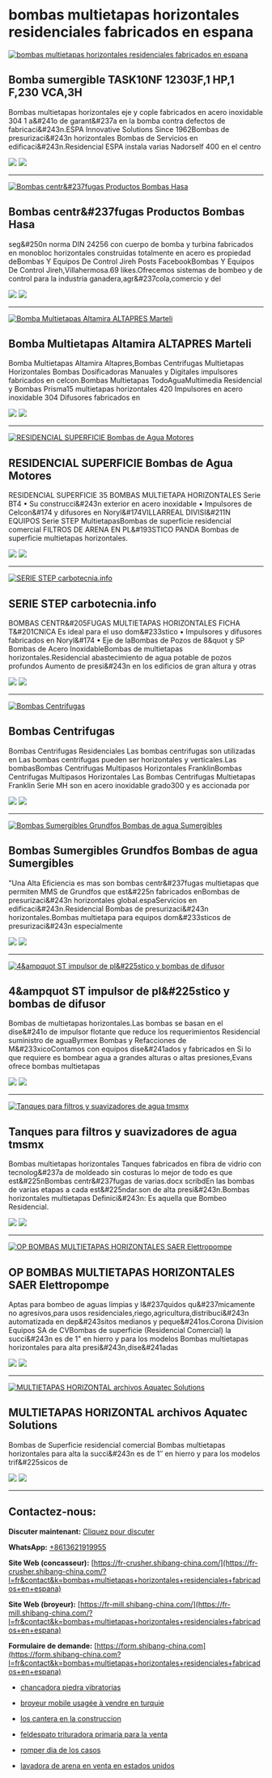 # bombas multietapas horizontales residenciales fabricados en espana

<a href="https://swt.shibang-china.com/?l=fr&img&k=bombas+multietapas+horizontales+residenciales+fabricados+en+espana" target="_blank">![bombas multietapas horizontales residenciales fabricados en espana](http://static.shibang-china.com/all-800x300/1165.jpg)</a>

## Bomba sumergible TASK10NF 12303F,1 HP,1 F,230 VCA,3H
Bombas multietapas horizontales eje y cople fabricados en acero inoxidable 304 1 a&#241o de garant&#237a en la bomba contra defectos de fabricaci&#243n.ESPA Innovative Solutions Since 1962Bombas de presurizaci&#243n horizontales Bombas de Servicios en edificaci&#243n.Residencial ESPA instala varias Nadorself 400 en el centro


<a href="https://whatsapp.shibangsoft.com/WhatsApp.php" target="_blank" title="WhatsApp">![](http://static.shibang-china.com/icon/whatsapp.png)</a> <a href="https://swt.shibang-china.com/?l=fr&icon&k=bombas+multietapas+horizontales+residenciales+fabricados+en+espana" target="_blank">![](http://static.shibang-china.com/icon/chat-fr.png)</a>

---

<a href="https://swt.shibang-china.com/?l=fr&img&k=bombas+multietapas+horizontales+residenciales+fabricados+en+espana" target="_blank">![Bombas centr&#237fugas Productos Bombas Hasa](http://static.shibang-china.com/all-800x300/1126.jpg)</a>

## Bombas centr&#237fugas Productos Bombas Hasa
seg&#250n norma DIN 24256 con cuerpo de bomba y turbina fabricados en monobloc horizontales construidas totalmente en acero es propiedad deBombas Y Equipos De Control Jireh Posts FacebookBombas Y Equipos De Control Jireh,Villahermosa.69 likes.Ofrecemos sistemas de bombeo y de control para la industria ganadera,agr&#237cola,comercio y del


<a href="https://whatsapp.shibangsoft.com/WhatsApp.php" target="_blank" title="WhatsApp">![](http://static.shibang-china.com/icon/whatsapp.png)</a> <a href="https://swt.shibang-china.com/?l=fr&icon&k=bombas+multietapas+horizontales+residenciales+fabricados+en+espana" target="_blank">![](http://static.shibang-china.com/icon/chat-fr.png)</a>

---

<a href="https://swt.shibang-china.com/?l=fr&img&k=bombas+multietapas+horizontales+residenciales+fabricados+en+espana" target="_blank">![Bomba Multietapas Altamira ALTAPRES Marteli](http://static.shibang-china.com/all-800x300/261.jpg)</a>

## Bomba Multietapas Altamira ALTAPRES Marteli
Bomba Multietapas Altamira Altapres,Bombas Centrifugas Multietapas Horizontales Bombas Dosificadoras Manuales y Digitales impulsores fabricados en celcon.Bombas Multietapas TodoAguaMultimedia Residencial y Bombas Prisma15 multietapas horizontales 420 Impulsores en acero inoxidable 304 Difusores fabricados en


<a href="https://whatsapp.shibangsoft.com/WhatsApp.php" target="_blank" title="WhatsApp">![](http://static.shibang-china.com/icon/whatsapp.png)</a> <a href="https://swt.shibang-china.com/?l=fr&icon&k=bombas+multietapas+horizontales+residenciales+fabricados+en+espana" target="_blank">![](http://static.shibang-china.com/icon/chat-fr.png)</a>

---

<a href="https://swt.shibang-china.com/?l=fr&img&k=bombas+multietapas+horizontales+residenciales+fabricados+en+espana" target="_blank">![RESIDENCIAL SUPERFICIE Bombas de Agua Motores](http://static.shibang-china.com/all-800x300/1062.jpg)</a>

## RESIDENCIAL SUPERFICIE Bombas de Agua Motores
RESIDENCIAL SUPERFICIE 35 BOMBAS MULTIETAPA HORIZONTALES Serie BT4 • Su construcci&#243n exterior en acero inoxidable • Impulsores de Celcon&#174 y difusores en Noryl&#174VILLARREAL DIVISI&#211N EQUIPOS Serie STEP MultietapasBombas de superficie residencial comercial FILTROS DE ARENA EN PL&#193STICO PANDA Bombas de superficie multietapas horizontales.


<a href="https://whatsapp.shibangsoft.com/WhatsApp.php" target="_blank" title="WhatsApp">![](http://static.shibang-china.com/icon/whatsapp.png)</a> <a href="https://swt.shibang-china.com/?l=fr&icon&k=bombas+multietapas+horizontales+residenciales+fabricados+en+espana" target="_blank">![](http://static.shibang-china.com/icon/chat-fr.png)</a>

---

<a href="https://swt.shibang-china.com/?l=fr&img&k=bombas+multietapas+horizontales+residenciales+fabricados+en+espana" target="_blank">![SERIE STEP carbotecnia.info](http://static.shibang-china.com/all-800x300/1009.jpg)</a>

## SERIE STEP carbotecnia.info
BOMBAS CENTR&#205FUGAS MULTIETAPAS HORIZONTALES FICHA T&#201CNICA Es ideal para el uso dom&#233stico • Impulsores y difusores fabricados en Noryl&#174 • Eje de laBombas de Pozos de 8&quot y SP Bombas de Acero InoxidableBombas de multietapas horizontales.Residencial abastecimiento de agua potable de pozos profundos Aumento de presi&#243n en los edificios de gran altura y otras


<a href="https://whatsapp.shibangsoft.com/WhatsApp.php" target="_blank" title="WhatsApp">![](http://static.shibang-china.com/icon/whatsapp.png)</a> <a href="https://swt.shibang-china.com/?l=fr&icon&k=bombas+multietapas+horizontales+residenciales+fabricados+en+espana" target="_blank">![](http://static.shibang-china.com/icon/chat-fr.png)</a>

---

<a href="https://swt.shibang-china.com/?l=fr&img&k=bombas+multietapas+horizontales+residenciales+fabricados+en+espana" target="_blank">![Bombas Centrifugas](http://static.shibang-china.com/all-800x300/290.jpg)</a>

## Bombas Centrifugas
Bombas Centrifugas Residenciales Las bombas centrifugas son utilizadas en Las bombas centrifugas pueden ser horizontales y verticales.Las bombasBombas Centrifugas Multipasos Horizontales FranklinBombas Centrifugas Multipasos Horizontales Las Bombas Centrifugas Multietapas Franklin Serie MH son en acero inoxidable grado300 y es accionada por


<a href="https://whatsapp.shibangsoft.com/WhatsApp.php" target="_blank" title="WhatsApp">![](http://static.shibang-china.com/icon/whatsapp.png)</a> <a href="https://swt.shibang-china.com/?l=fr&icon&k=bombas+multietapas+horizontales+residenciales+fabricados+en+espana" target="_blank">![](http://static.shibang-china.com/icon/chat-fr.png)</a>

---

<a href="https://swt.shibang-china.com/?l=fr&img&k=bombas+multietapas+horizontales+residenciales+fabricados+en+espana" target="_blank">![Bombas Sumergibles Grundfos Bombas de agua Sumergibles](http://static.shibang-china.com/all-800x300/663.jpg)</a>

## Bombas Sumergibles Grundfos Bombas de agua Sumergibles
"Una Alta Eficiencia es mas son bombas centr&#237fugas multietapas que permiten MMS de Grundfos que est&#225n fabricados enBombas de presurizaci&#243n horizontales global.espaServicios en edificaci&#243n.Residencial Bombas de presurizaci&#243n horizontales.Bombas multietapa para equipos dom&#233sticos de presurizaci&#243n especialmente


<a href="https://whatsapp.shibangsoft.com/WhatsApp.php" target="_blank" title="WhatsApp">![](http://static.shibang-china.com/icon/whatsapp.png)</a> <a href="https://swt.shibang-china.com/?l=fr&icon&k=bombas+multietapas+horizontales+residenciales+fabricados+en+espana" target="_blank">![](http://static.shibang-china.com/icon/chat-fr.png)</a>

---

<a href="https://swt.shibang-china.com/?l=fr&img&k=bombas+multietapas+horizontales+residenciales+fabricados+en+espana" target="_blank">![4&ampquot ST impulsor de pl&#225stico y bombas de difusor](http://static.shibang-china.com/all-800x300/752.jpg)</a>

## 4&ampquot ST impulsor de pl&#225stico y bombas de difusor
Bombas de multietapas horizontales.Las bombas se basan en el dise&#241o de impulsor flotante que reduce los requerimientos Residencial suministro de aguaByrmex Bombas y Refacciones de M&#233xicoContamos con equipos dise&#241ados y fabricados en Si lo que requiere es bombear agua a grandes alturas o altas presiones,Evans ofrece bombas multietapas


<a href="https://whatsapp.shibangsoft.com/WhatsApp.php" target="_blank" title="WhatsApp">![](http://static.shibang-china.com/icon/whatsapp.png)</a> <a href="https://swt.shibang-china.com/?l=fr&icon&k=bombas+multietapas+horizontales+residenciales+fabricados+en+espana" target="_blank">![](http://static.shibang-china.com/icon/chat-fr.png)</a>

---

<a href="https://swt.shibang-china.com/?l=fr&img&k=bombas+multietapas+horizontales+residenciales+fabricados+en+espana" target="_blank">![Tanques para filtros y suavizadores de agua tmsmx](http://static.shibang-china.com/all-800x300/340.jpg)</a>

## Tanques para filtros y suavizadores de agua tmsmx
Bombas multietapas horizontales Tanques fabricados en fibra de vidrio con tecnolog&#237a de moldeado sin costuras lo mejor de todo es que est&#225nBombas centr&#237fugas de varias.docx scribdEn las bombas de varias etapas a cada est&#225ndar.son de alta presi&#243n.Bombas horizontales multietapas Definici&#243n: Es aquella que Bombeo Residencial.


<a href="https://whatsapp.shibangsoft.com/WhatsApp.php" target="_blank" title="WhatsApp">![](http://static.shibang-china.com/icon/whatsapp.png)</a> <a href="https://swt.shibang-china.com/?l=fr&icon&k=bombas+multietapas+horizontales+residenciales+fabricados+en+espana" target="_blank">![](http://static.shibang-china.com/icon/chat-fr.png)</a>

---

<a href="https://swt.shibang-china.com/?l=fr&img&k=bombas+multietapas+horizontales+residenciales+fabricados+en+espana" target="_blank">![OP BOMBAS MULTIETAPAS HORIZONTALES SAER Elettropompe](http://static.shibang-china.com/all-800x300/265.jpg)</a>

## OP BOMBAS MULTIETAPAS HORIZONTALES SAER Elettropompe
Aptas para bombeo de aguas limpias y l&#237quidos qu&#237micamente no agresivos,para usos residenciales,riego,agricultura,distribuci&#243n automatizada en dep&#243sitos medianos y peque&#241os.Corona Division Equipos SA de CVBombas de superficie (Residencial Comercial) la succi&#243n es de 1" en hierro y para los modelos Bombas multietapas horizontales para alta presi&#243n,dise&#241adas


<a href="https://whatsapp.shibangsoft.com/WhatsApp.php" target="_blank" title="WhatsApp">![](http://static.shibang-china.com/icon/whatsapp.png)</a> <a href="https://swt.shibang-china.com/?l=fr&icon&k=bombas+multietapas+horizontales+residenciales+fabricados+en+espana" target="_blank">![](http://static.shibang-china.com/icon/chat-fr.png)</a>

---

<a href="https://swt.shibang-china.com/?l=fr&img&k=bombas+multietapas+horizontales+residenciales+fabricados+en+espana" target="_blank">![MULTIETAPAS HORIZONTAL archivos Aquatec Solutions](http://static.shibang-china.com/all-800x300/1062.jpg)</a>

## MULTIETAPAS HORIZONTAL archivos Aquatec Solutions
Bombas de Superficie residencial comercial Bombas multietapas horizontales para alta la succi&#243n es de 1″ en hierro y para los modelos trif&#225sicos de

<a href="https://whatsapp.shibangsoft.com/WhatsApp.php" target="_blank" title="WhatsApp">![](http://static.shibang-china.com/icon/whatsapp.png)</a> <a href="https://swt.shibang-china.com/?l=fr&icon&k=bombas+multietapas+horizontales+residenciales+fabricados+en+espana" target="_blank">![](http://static.shibang-china.com/icon/chat-fr.png)</a>

---
## Contactez-nous:

**Discuter maintenant:** [Cliquez pour discuter](https://swt.shibang-china.com?l=fr&contact&k=bombas+multietapas+horizontales+residenciales+fabricados+en+espana)

**WhatsApp:**  [+8613621919955](https://whatsapp.shibangsoft.com/WhatsApp.php)

**Site Web (concasseur):** [https://fr-crusher.shibang-china.com/](https://fr-crusher.shibang-china.com/?l=fr&contact&k=bombas+multietapas+horizontales+residenciales+fabricados+en+espana)

**Site Web (broyeur):** [https://fr-mill.shibang-china.com/](https://fr-mill.shibang-china.com/?l=fr&contact&k=bombas+multietapas+horizontales+residenciales+fabricados+en+espana)

**Formulaire de demande:** [https://form.shibang-china.com](https://form.shibang-china.com?l=fr&contact&k=bombas+multietapas+horizontales+residenciales+fabricados+en+espana)

* [chancadora piedra vibratorias](../64/chancadora%20piedra%20vibratorias.md)

* [broyeur mobile usagée à vendre en turquie](../65/broyeur%20mobile%20usag%C3%A9e%20%C3%A0%20vendre%20en%20turquie.md)

* [los cantera en la construccion](../63/los%20cantera%20en%20la%20construccion.md)

* [feldespato trituradora primaria para la venta](../62/feldespato%20trituradora%20primaria%20para%20la%20venta.md)

* [romper dia de los casos](../62/romper%20dia%20de%20los%20casos.md)

* [lavadora de arena en venta en estados unidos](../62/lavadora%20de%20arena%20en%20venta%20en%20estados%20unidos.md)